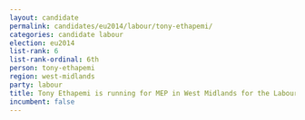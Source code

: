 ```yaml
---
layout: candidate
permalink: candidates/eu2014/labour/tony-ethapemi/
categories: candidate labour
election: eu2014
list-rank: 6
list-rank-ordinal: 6th
person: tony-ethapemi
region: west-midlands
party: labour
title: Tony Ethapemi is running for MEP in West Midlands for the Labour Party
incumbent: false
---
```

